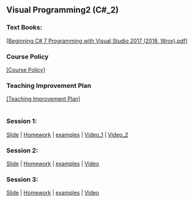 ## Visual Programming2 (C#_2)
### Text Books:
[[Beginning C# 7 Programming with Visual Studio  2017 (2018, Wrox).pdf]](textbooks/Benjamin%20Perkins%2C%20Jacob%20Vibe%20Hammer%2C%20Jon%20D.%20Reid%20-%20Beginning%20C_%207%20Programming%20with%20Visual%20Studio%20%202017%20(2018%2C%20Wrox).pdf)
### Course Policy
[[Course Policy]](plans/VisualProgramming2_CoursePolicy_MohammadAhmadi.pdf)
</br>
### Teaching Improvement Plan
[[Teaching Improvement Plan]](plans/TeachingImprovementPlan_Spring_1399_Mohammad_Ahmadi.pdf)
</br></br>
### Session 1:
[Slide](lectures/week1.pdf) 
| [Homework](homeworks/homeworkC%232-1.pdf)
| [examples](examples/Week1_Files) 
| <a href="https://www.youtube.com/watch?v=LuVp6dDCCX0&list=PLEfNg8fGQjuQG8J1IK2Qo-JB8XXlZz9j8&index=1" target="_blank">Video_1</a>
| <a href="https://www.youtube.com/watch?v=sNXT5N0Y5Qs&list=PLEfNg8fGQjuQG8J1IK2Qo-JB8XXlZz9j8&index=2" target="_blank">Video_2</a>
</br>
### Session 2:
[Slide](lectures/week2.pdf) 
| [Homework](homeworks/homeworkC%232-2.pdf) 
| [examples](examples/Week2_ClassLibraries) 
| <a href="https://www.youtube.com/watch?v=2gTKDRsWZWw&list=PLEfNg8fGQjuQG8J1IK2Qo-JB8XXlZz9j8&index=3" target="_blank">Video</a>
</br>
### Session 3:
[Slide](lectures/week2.pdf) 
| [Homework](homeworks/homeworkC%232-3.pdf)
| [examples](examples/Week3_MyService) 
| <a href="https://www.youtube.com/watch?v=2gTKDRsWZWw&list=PLEfNg8fGQjuQG8J1IK2Qo-JB8XXlZz9j8&index=3" target="_blank">Video</a>
</br>
</br>
